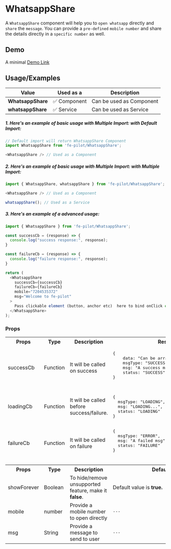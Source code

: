# WhatsappShare

A ```WhatsappShare``` component will help you to ```open whatsapp``` directly and ```share``` the ```message```. You can provide a ```pre-defined``` ```mobile number``` and share the details directly in a ```specific number``` as well.


## Demo

A minimal [Demo Link](https://6jpxdq.csb.app/?component=WhatsappShare)


## Usage/Examples

| Value |  Used as a  | Description|
|--------- | -------- |-----------------|
| <b>WhatsappShare</b> | :white_check_mark: Component | Can be used as Component |
| <b>whatsappShare<b> | :white_check_mark: Service | Can be used as Service |

##### 1. Here's an example of basic usage with Multiple Import: with Default Import:
```javascript
// Default import will return WhatsappShare Component
import WhatsappShare from 'fe-pilot/WhatsappShare';

<WhatsappShare /> // Used as a Component

```

##### 2. Here's an example of basic usage with Multiple Import: with Multiple Import:
```javascript
import { WhatsappShare, whatsappShare } from 'fe-pilot/WhatsappShare';

<WhatsappShare /> // Used as a Component

whatsappShare(); // Used as a Service
```

##### 3. Here's an example of a advanced usage:

```javascript
import { WhatsappShare } from 'fe-pilot/WhatsappShare';

const successCb = (response) => {
  console.log("success response:", response);
}

const failureCb = (response) => {
  console.log("failure response:", response);
}

return (
  <WhatsappShare
    successCb={successCb}
    failureCb={failureCb}
    mobile="7204535372"
    msg="Welcome to fe-pilot"
  >
    Pass clickable element (button, anchor etc)  here to bind onClick event
  </WhatsappShare>
);

```

### Props

<table>
  <tr>
    <th>
      Props
    </th>
    <th>
      Type
    </th>
    <th>
      Description
    </th>
    <th>
      Response
    </th>
  </tr>
  <tr>
    <td>
        successCb
    </td>
    <td>Function</td>
    <td> It will be called on success</td>
    <td>
      <pre>
{
    data: "Can be array/object/string/number",
    msgType: "SUCCESSFUL",
    msg: "A success msg",
    status: "SUCCESS"
}
      </pre>
    </td>
  </tr>
  <tr>
    <td>
        loadingCb
    </td>
    <td>Function</td>
    <td>
      It will be called before success/failure.
    </td>
    <td>
      <pre>
{
  msgType: "LOADING",
  msg: "LOADING...",
  status: "LOADING"
}
</pre>
    </td>
  </tr>
  <tr>
    <td>
        failureCb
    </td>
    <td>Function</td>
    <td>
      It will be called on failure
    </td>
    <td>
       <pre>
{
  msgType: "ERROR",
  msg: "A failed msg",
  status: "FAILURE"
}
       </pre>
    </td>
  </tr>
  <tr>
    <td></td>
    <td></td>
    <td></td>
    <td></td>
  </tr>
  <th>
    Props
  </th>
  <th>
    Type
  </th>
  <th>
    Description
  </th>
  <th>
      Default Values
  </th>
  <tr>
    <td>
      showForever
    </td>
     <td>Boolean</td>
    <td>To hide/remove unsupported feature, make it <b>false</b>.</td>
    <td>Default value is <b>true.</b></td>
  </tr>
  <tr>
    <td>mobile</td>
    <td>number</td>
    <td>Provide a mobile number to open directly</td>
    <td> <pre>---</pre> </td>
  </tr>
    <tr>
    <td>msg</td>
    <td>String</td>
    <td>Provide a message to send to user</td>
    <td> <pre>---</pre> </td>
  </tr>
</table>

